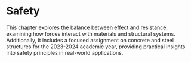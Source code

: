 # Safety

This chapter explores the balance between effect and resistance, examining how forces interact with materials and structural systems. Additionally, it includes a focused assignment on concrete and steel structures for the 2023-2024 academic year, providing practical insights into safety principles in real-world applications.

```{tableofcontents}
```